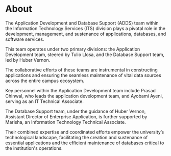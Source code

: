 # About

The Application Development and Database Support (ADDS) team within the Information Technology Services (ITS) division plays a pivotal role in the development, management, and sustenance of applications, databases, and software services.

This team operates under two primary divisions: the Application Development team, steered by Tulio Llosa, and the Database Support team, led by Huber Vernon.

The collaborative efforts of these teams are instrumental in constructing applications and ensuring the seamless maintenance of vital data sources across the entire campus ecosystem.

Key personnel within the Application Development team include Prasad Chinwal, who leads the application development team, and Ayobami Ayeni, serving as an IT Technical Associate.

The Database Support team, under the guidance of Huber Vernon, Assistant Director of Enterprise Application, is further supported by Marisha, an Information Technology Technical Associate.

Their combined expertise and coordinated efforts empower the university’s technological landscape, facilitating the creation and sustenance of essential applications and the efficient maintenance of databases critical to the institution's operations.